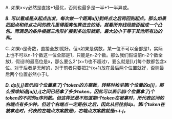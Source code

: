 A. 如果x<y必然是直接+1最优，否则也最多是一半+1一半异或。

***B. 可以看成是从起点出发，每次做一个距离a[i]到终点之后再回到起点。那么如果把起点和终点之间的欧几里得距离也算进去的话，就看所有线段能否组成一个凸包。而满足的条件根据三角形扩展到多边形就是，最大边小于等于其他所有边的和。***

C. 如果n是奇数，直接全放l就好。但n如果是偶数，某一位不可以全部是1，实际上也不可以n-1个数这一位全部是1，只能是n-2个数。那么我们假设前n-2个数全放l，假设l的最高位是x，那么要么2^(x+1)也不超过r，要么就是[l,r]每个数都包含x位。对于后者是无解的，对于前者只要把2^(x+1)放在最后两个位置就好，否则最后两个位置必然小于l。

***D. dp[i,j]表示前i个位置拿了j个token的方案数，转移时枚举第i个位置的a[i]，那么很难知道[a[i],i]之间已经拿了多少token。因此可以表示前i个位置拿了j个token的不同的a序列数。但这样还是不知道第i个token在被拿时，所代表区间的右端点有多少种。但这个右端点一定是在i之后，因此从后往前dp。第i个token在被拿走时，代表的左端点方案数是i，右端点方案数就是n-i-j。***
